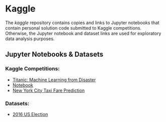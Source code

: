 # Kaggle
The *kaggle* repository contains copies and links to Jupyter notebooks that contain personal solution code submitted to Kaggle competitions. Otherwise, the Jupyter notebook and dataset links are used for exploratory data analysis purposes.

## Jupyter Notebooks & Datasets

### Kaggle Competitions:
  - [Titanic: Machine Learning from Disaster](https://www.kaggle.com/c/titanic)
  - [Notebook](https://www.kaggle.com/peterwhy25/titanic-machine-learning-from-disaster-soln)
  - [New York City Taxi Fare Prediction](https://www.kaggle.com/c/new-york-city-taxi-fare-prediction) 
  
### Datasets:
  - [2016 US Election](https://www.kaggle.com/benhamner/2016-us-election/home)
